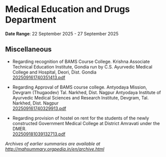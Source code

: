 # Medical Education and Drugs Department

**Date Range**: 22 September 2025 - 27 September 2025


## Miscellaneous
- Regarding recognition of BAMS Course College.  Krishna Associate Technical Education Institute, Gondia run by C.S. Ayurvedic Medical College and Hospital, Deori, Dist. Gondia\
  [202509161740351413.pdf](https://gr.maharashtra.gov.in/Site/Upload/Government%20Resolutions/English/202509161740351413.pdf)

- Regarding Approval of BAMS course college. Antyodaya Mission, Devgram (Thugaodev) Tal. Narkhed, Dist. Nagpur Antyodaya Institute of Ayurvedic Medical Sciences and Research Institute, Devgram, Tal. Narkhed, Dist. Nagpur\
  [202509161740329913.pdf](https://gr.maharashtra.gov.in/Site/Upload/Government%20Resolutions/English/202509161740329913.pdf)

- Regarding provision of hostel on rent for the students of the newly constructed Government Medical College at District Amravati under the DMER.\
  [202509181039132713.pdf](https://gr.maharashtra.gov.in/Site/Upload/Government%20Resolutions/English/202509181039132713.pdf)


*Archives of earlier summaries are available at http://mahsummary.orgpedia.in/en/archive.html*
